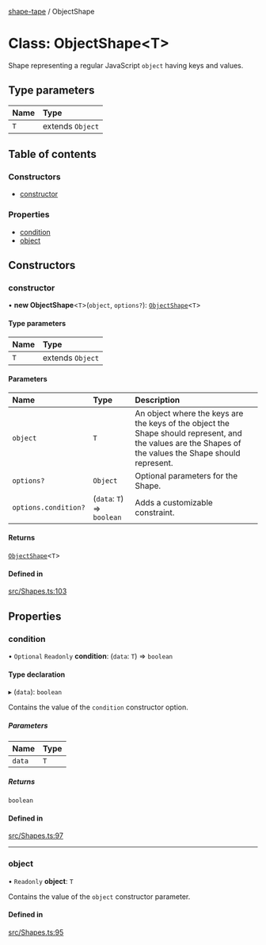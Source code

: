 [shape-tape](../index.md) / ObjectShape

# Class: ObjectShape\<T\>

Shape representing a regular JavaScript `object` having keys and values.

## Type parameters

| Name | Type |
| :------ | :------ |
| `T` | extends `Object` |

## Table of contents

### Constructors

- [constructor](ObjectShape.md#constructor)

### Properties

- [condition](ObjectShape.md#condition)
- [object](ObjectShape.md#object)

## Constructors

### constructor

• **new ObjectShape**\<`T`\>(`object`, `options?`): [`ObjectShape`](ObjectShape.md)\<`T`\>

#### Type parameters

| Name | Type |
| :------ | :------ |
| `T` | extends `Object` |

#### Parameters

| Name | Type | Description |
| :------ | :------ | :------ |
| `object` | `T` | An object where the keys are the keys of the object the Shape should represent, and the values are the Shapes of the values the Shape should represent. |
| `options?` | `Object` | Optional parameters for the Shape. |
| `options.condition?` | (`data`: `T`) => `boolean` | Adds a customizable constraint. |

#### Returns

[`ObjectShape`](ObjectShape.md)\<`T`\>

#### Defined in

[src/Shapes.ts:103](https://github.com/paulbarmstrong/shape-tape/blob/e455e38/src/Shapes.ts#L103)

## Properties

### condition

• `Optional` `Readonly` **condition**: (`data`: `T`) => `boolean`

#### Type declaration

▸ (`data`): `boolean`

Contains the value of the `condition` constructor option.

##### Parameters

| Name | Type |
| :------ | :------ |
| `data` | `T` |

##### Returns

`boolean`

#### Defined in

[src/Shapes.ts:97](https://github.com/paulbarmstrong/shape-tape/blob/e455e38/src/Shapes.ts#L97)

___

### object

• `Readonly` **object**: `T`

Contains the value of the `object` constructor parameter.

#### Defined in

[src/Shapes.ts:95](https://github.com/paulbarmstrong/shape-tape/blob/e455e38/src/Shapes.ts#L95)
